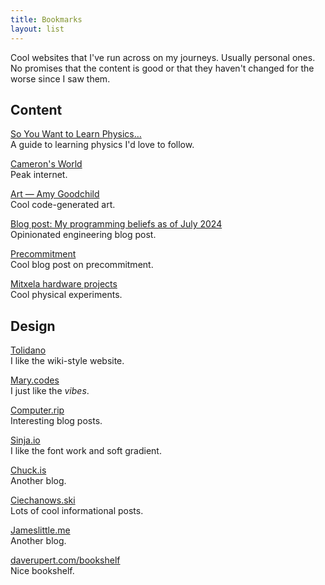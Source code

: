 ```yaml
---
title: Bookmarks
layout: list
---
```


Cool websites that I've run across on my journeys. Usually personal ones. No promises that the content is good or that they haven't changed for the worse since I saw them.

## Content

[So You Want to Learn Physics…](https://www.susanrigetti.com/physics)\
A guide to learning physics I'd love to follow.

[Cameron's World](https://www.cameronsworld.net/)\
Peak internet.

[Art — Amy Goodchild](https://www.amygoodchild.com/art)\
Cool code-generated art.

[Blog post: My programming beliefs as of July 2024](https://evanhahn.com/programming-beliefs-as-of-july-2024/)\
Opinionated engineering blog post.

[Precommitment](https://effectiviology.com/precommitment/)\
Cool blog post on precommitment.

[Mitxela hardware projects](https://mitxela.com/projects/hardware)\
Cool physical experiments.

## Design

[Tolidano](https://www.tolidano.com/)\
I like the wiki-style website.

[Mary.codes](https://mary.codes)\
I just like the _vibes_.

[Computer.rip](https://computer.rip/)\
Interesting blog posts.

[Sinja.io](https://sinja.io/)\
I like the font work and soft gradient.

[Chuck.is](https://chuck.is/)\
Another blog.

[Ciechanows.ski](https://ciechanow.ski/)\
Lots of cool informational posts.

[Jameslittle.me](https://jameslittle.me/)\
Another blog.

[daverupert.com/bookshelf](https://daverupert.com/bookshelf/)\
Nice bookshelf.